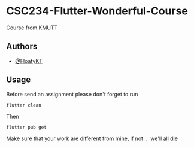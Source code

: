# CSC234-Flutter-Wonderful-Course
Course from KMUTT

## Authors

- [@FloatyKT](https://github.com/FloatKasemtan)


## Usage
Before send an assignment please don't forget to run
```
flutter clean
```
Then
```
flutter pub get
```
Make sure that your work are different from mine, if not ... we'll all die
